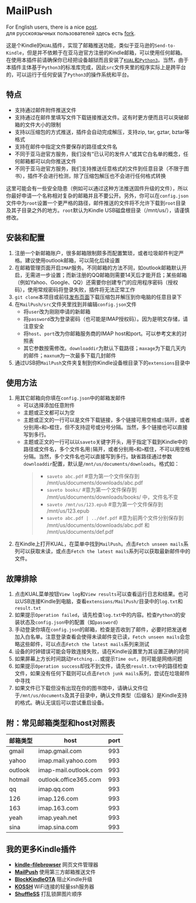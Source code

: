 # MailPush
For English users, there is a nice [post](https://www.reddit.com/r/kindle/comments/uvp41l/howto_email_kfx_books_from_calibre_to_a/).  
для русскоязычных пользователей здесь есть [fork](https://github.com/DarkAssassinUA/MailPushRU).  

这是个Kindle的`KUAL`插件，实现了邮箱推送功能，类似于亚马逊的`Send-to-Kindle`，但是并不依赖于在亚马逊官方注册的Kindle邮箱，可以使用任何邮箱。在使用本插件前请确保你已经把设备越狱而且安装了[`KUAL`和`Python3`](https://www.mobileread.com/forums/showthread.php?t=225030)。当然，由于本插件主体基于`Python3`的标准库完成，因此`src`文件夹里的程序实际上是跨平台的，可以运行于任何安装了`Python3`的操作系统和平台。
## 特点
* 支持通过邮件附件推送文件
* 支持通过在邮件里填写文件下载链接推送文件。这有时更方便而且可以突破邮箱的文件大小的限制
* 支持以压缩包的方式推送，插件会自动完成解压，支持zip, tar, gztar, bztar等格式
* 支持在邮件中指定文件要保存的路径或文件名
* 不同于亚马逊官方服务，我们没有“已认可的发件人”或其它白名单的概念，任何邮箱都可以向你推送文件
* 不同于亚马逊官方服务，我们支持推送任意格式的文件到任意目录（不限于图书），插件不会进行检测，除了压缩包解压也不会进行任何格式转换  

这里可能会有一些安全隐患（例如可以通过这种方法推送固件升级的文件），所以你最好申请一个名称相对复杂的邮箱并且不要公开。另外，你可以在`config.json`文件中为`root`设置一个更严格的路径，邮件推送的文件将不允许下载到`root`目录及其子目录之外的地方。`root`默认为Kindle USB磁盘根目录（/mnt/us/），请谨慎修改。
## 安装和配置
1. 注册一个新邮箱账户，很多邮箱限制颇多而配置繁琐，或者垃圾邮件判定严格。建议使用outlook邮箱，可以简化后续设置
2. 在邮箱管理页面开启`IMAP`服务。不同邮箱的方法不同，如outlook邮箱默认开启，无需进一步设置；而新注册的QQ邮箱则需要14天后才能开启；某些邮箱（例如Yahoo、Google、QQ）还需要你创建专门的应用程序密码（授权码），使用常规密码将登录失败，插件将无法正常工作
3. `git clone`本项目或前往[发布页面](https://github.com/guo-yong-zhi/MailPush/releases)下载压缩包并解压到你电脑的任意目录下
4. 在`MailPush/src`文件夹里找到并编辑`config.json`文件
   * 将`user`改为刚刚申请的新邮箱
   * 将`password`改为登录密码（也可能是IMAP授权码）。因为是明文存储，请注意安全
   * 将`host`、`port`改为你邮箱服务商的IMAP host和port。可以参考文末的对照表
   * 其它参数按需修改。`downloaddir`为默认下载路径；`maxage`为下载几天内的邮件；`maxnum`为一次最多下载几封邮件
5. 通过USB把`MailPush`文件夹复制到你Kindle设备根目录下的`extensions`目录中
## 使用方法
1. 用其它邮箱向你填在`config.json`中的邮箱发邮件
   * 可以选择添加任意附件
   * 主题或正文都可以为空
   * 主题或正文的一行可以是文件下载链接，多个链接可用空格或`|`隔开，或者分别用`<`和`>`框住，但不支持逗号或分号分隔。当然，多个链接也可以直接写到多行。
   * 主题或正文的一行可以以`saveto`关键字开头，用于指定下载到Kindle中的路径或文件名，多个文件名用`|`隔开，或者分别用`<`和`>`框住，不可以用空格分隔。当然，多个文件名也可以直接写到多行。缺省路径通过参数`downloaddir`配置，默认是`/mnt/us/documents/downloads`。格式如：
      > * `saveto abc.pdf` #意为第一个文件保存到 /mnt/us/documents/downloads/abc.pdf
      > * `saveto books/` #意为第一个文件保存到 /mnt/us/documents/downloads/books/ 中，文件名不变
      > * `saveto /mnt/us/123.epub` #意为第一个文件保存到 /mnt/us/123.epub
      > * `saveto abc.pdf | ../def.pdf` #意为前两个文件分别保存到 /mnt/us/documents/downloads/abc.pdf 和 /mnt/us/documents/def.pdf
2. 在Kindle上打开KUAL，在菜单中找到`MailPush`。点击`Fetch unseen mails`系列可以获取未读，或点击`Fetch the latest mails`系列可以获取最新邮件中的文件。
## 故障排除
1. 点击KUAL菜单按钮`View log`和`View results`可以查看运行日志和结果。也可以USB连接Kindle到电脑，查看`extensions/MailPush/`目录中的`log.txt`和`result.txt`
2. 如果提示`Operation failed`，请先检查`log.txt`中的内容。检查`Python3`的安装状态及`config.json`中的配置（如`password`）
3. 手动登录你填在`config.json`的邮箱，检查是否收到了邮件，必要时把发送者加入白名单。注意登录查看会使得未读邮件变已读，`Fetch unseen mails`会忽略这些邮件，可以点击`Fetch the latest mails`系列来测试
4. 设备的时钟错误可能会导致连接失败，请在Kindle设置里为其设置正确的时间
5. 如果屏幕上方长时间跳动`Fetching...`或提示`Time out`，则可能是网络问题
6. 如果提示`Operation success`却找不到文件，请先依`result.txt`中的路径检查文件，如果没有任何下载则可以点击`Fetch junk mails`系列，尝试在垃圾邮件中寻找
7. 如果文件已下载但没有出现在你的图书馆中，请确认文件位于`/mnt/us/documents`及其子目录中，确认文件类型（后缀名）是Kindle支持的格式。确认无误后可以尝试重启设备。
## 附：常见邮箱类型和host对照表
|邮箱类型|host|port|
|----|----|----|
|gmail|imap.gmail.com|993|
|yahoo|imap.mail.yahoo.com|993|
|outlook|imap-mail.outlook.com|993|
|hotmail|outlook.office365.com|993|
|qq|imap.qq.com|993|
|126|imap.126.com|993|
|163|imap.163.com|993|
|yeah|imap.yeah.net|993|
|sina|imap.sina.com|993|
## 我的更多Kindle插件
* [**kindle-filebrowser**](https://github.com/guo-yong-zhi/kindle-filebrowser) 网页文件管理器 
* [**MailPush**](https://github.com/guo-yong-zhi/MailPush) 使用第三方邮箱推送文件
* [**BlockKindleOTA**](https://github.com/guo-yong-zhi/BlockKindleOTA) 阻止Kindle升级
* [**KOSSH**](https://github.com/guo-yong-zhi/KOSSH) WiFi连接的轻量ssh服务器
* [**ShuffleSS**](https://github.com/guo-yong-zhi/ShuffleSS) 打乱锁屏图片顺序
